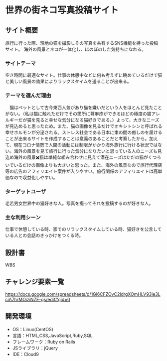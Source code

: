 # 世界の街ネコ写真投稿サイト

## サイト概要
旅行に行った際、現地の猫を撮影しその写真を共有するSNS機能を持った投稿サイト。
海外の風景とネコが一体化し、ほのぼのした気持ちになれる。

### サイトテーマ
空き時間に最適なサイト。仕事の休憩中などに何も考えずに眺めているだけで猫と美しい風景の効果によりラックスタイムを送ることが出来る。

### テーマを選んだ理由
　猫はペットとして古今東西人気があり猫を嫌いだという人をほとんど見たことがない。（私は猫に触れただけでその箇所に蕁麻疹ができるほどの極度の猫アレルギーだが猫を見ると幸せな気分になる猫好きである。）よって、大きなニーズが見込めると思ったため。また、猫の画像を見るだけでオキシトシンと呼ばれる幸せホルモンが分泌される。ストレス社会である日本に束の間の癒しのを届けることが出来るサイトを作成することは意義のあることだと考察したから。加えて、現在コロナ情勢で人間の活動には制限がかかり海外旅行に行ける状況ではない。海外の風景を見て旅行に行った気分になりたいと思っている人のニーズも見込め海外の風景✖️猫は単純な組み合わせに見えて潜在ニーズはただの猫がくつろいでいるだけの画像よりも大きいと思った。また、海外の風景なので旅行代理店等の広告のアフィリエイト案件が入りやすい。旅行関係のアフィリエイトは高単価なので収益化しやすい。
### ターゲットユーザ
老若男女世界中の猫好きな人。写真を撮ってそれを投稿するのが好きな人。

### 主な利用シーン
仕事で休憩している時、家でのリラックスタイムしている時、猫好きを公言している人との会話のきっかけをつくる時。

## 設計書
 WBS

## チャレンジ要素一覧
https://docs.google.com/spreadsheets/d/1Gi6CFZOvC2ldrgXOmHLV93ie3LciA7hrMOiziNZE-gs/edit#gid=0
## 開発環境
- OS：Linux(CentOS)
- 言語：HTML,CSS,JavaScript,Ruby,SQL
- フレームワーク：Ruby on Rails
- JSライブラリ：jQuery
- IDE：Cloud9

